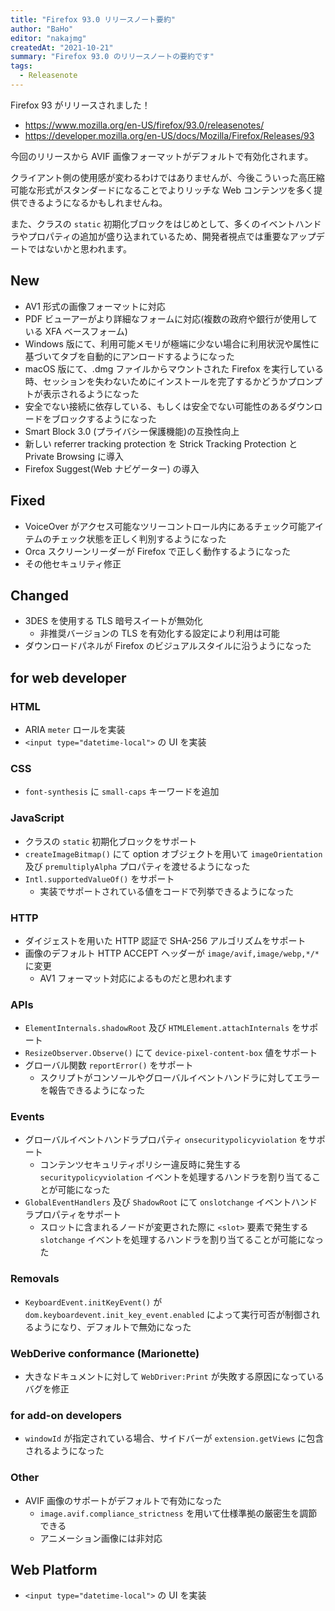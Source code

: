 ```yaml
---
title: "Firefox 93.0 リリースノート要約"
author: "BaHo"
editor: "nakajmg"
createdAt: "2021-10-21"
summary: "Firefox 93.0 のリリースノートの要約です"
tags:
  - Releasenote
---
```


Firefox 93 がリリースされました！

- https://www.mozilla.org/en-US/firefox/93.0/releasenotes/
- https://developer.mozilla.org/en-US/docs/Mozilla/Firefox/Releases/93

今回のリリースから AVIF 画像フォーマットがデフォルトで有効化されます。

クライアント側の使用感が変わるわけではありませんが、今後こういった高圧縮可能な形式がスタンダードになることでよりリッチな Web コンテンツを多く提供できるようになるかもしれませんね。

また、クラスの `static` 初期化ブロックをはじめとして、多くのイベントハンドラやプロパティの追加が盛り込まれているため、開発者視点では重要なアップデートではないかと思われます。

## New

- AV1 形式の画像フォーマットに対応
- PDF ビューアーがより詳細なフォームに対応(複数の政府や銀行が使用している XFA ベースフォーム)
- Windows 版にて、利用可能メモリが極端に少ない場合に利用状況や属性に基づいてタブを自動的にアンロードするようになった
- macOS 版にて、.dmg ファイルからマウントされた Firefox を実行している時、セッションを失わないためにインストールを完了するかどうかプロンプトが表示されるようになった
- 安全でない接続に依存している、もしくは安全でない可能性のあるダウンロードをブロックするようになった
- Smart Block 3.0 (プライバシー保護機能)の互換性向上
- 新しい referrer tracking protection を Strick Tracking Protection と Private Browsing に導入
- Firefox Suggest(Web ナビゲーター) の導入

## Fixed

- VoiceOver がアクセス可能なツリーコントロール内にあるチェック可能アイテムのチェック状態を正しく判別するようになった
- Orca スクリーンリーダーが Firefox で正しく動作するようになった
- その他セキュリティ修正

## Changed

- 3DES を使用する TLS 暗号スイートが無効化
  - 非推奨バージョンの TLS を有効化する設定により利用は可能
- ダウンロードパネルが Firefox のビジュアルスタイルに沿うようになった

## for web developer

### HTML

- ARIA `meter` ロールを実装
- `<input type="datetime-local">` の UI を実装

### CSS

- `font-synthesis` に `small-caps` キーワードを追加

### JavaScript

- クラスの `static` 初期化ブロックをサポート
- `createImageBitmap()` にて option オブジェクトを用いて `imageOrientation` 及び `premultiplyAlpha` プロパティを渡せるようになった
- `Intl.supportedValueOf()` をサポート
  - 実装でサポートされている値をコードで列挙できるようになった

### HTTP

- ダイジェストを用いた HTTP 認証で SHA-256 アルゴリズムをサポート
- 画像のデフォルト HTTP ACCEPT ヘッダーが `image/avif,image/webp,*/*` に変更
  - AV1 フォーマット対応によるものだと思われます

### APIs

- `ElementInternals.shadowRoot` 及び `HTMLElement.attachInternals` をサポート
- `ResizeObserver.Observe()` にて `device-pixel-content-box` 値をサポート
- グローバル関数 `reportError()` をサポート
  - スクリプトがコンソールやグローバルイベントハンドラに対してエラーを報告できるようになった

### Events

- グローバルイベントハンドラプロパティ `onsecuritypolicyviolation` をサポート
  - コンテンツセキュリティポリシー違反時に発生する `securitypolicyviolation` イベントを処理するハンドラを割り当てることが可能になった
- `GlobalEventHandlers` 及び `ShadowRoot` にて `onslotchange` イベントハンドラプロパティをサポート
  - スロットに含まれるノードが変更された際に `<slot>` 要素で発生する `slotchange` イベントを処理するハンドラを割り当てることが可能になった

### Removals

- `KeyboardEvent.initKeyEvent()` が `dom.keyboardevent.init_key_event.enabled` によって実行可否が制御されるようになり、デフォルトで無効になった

### WebDerive conformance (Marionette)

- 大きなドキュメントに対して `WebDriver:Print` が失敗する原因になっているバグを修正

### for add-on developers

- `windowId` が指定されている場合、サイドバーが `extension.getViews` に包含されるようになった

### Other

- AVIF 画像のサポートがデフォルトで有効になった
  - `image.avif.compliance_strictness` を用いて仕様準拠の厳密生を調節できる
  - アニメーション画像には非対応

## Web Platform

- `<input type="datetime-local">` の UI を実装
